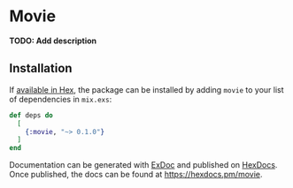 # Movie

**TODO: Add description**

## Installation

If [available in Hex](https://hex.pm/docs/publish), the package can be installed
by adding `movie` to your list of dependencies in `mix.exs`:

```elixir
def deps do
  [
    {:movie, "~> 0.1.0"}
  ]
end
```

Documentation can be generated with [ExDoc](https://github.com/elixir-lang/ex_doc)
and published on [HexDocs](https://hexdocs.pm). Once published, the docs can
be found at <https://hexdocs.pm/movie>.


